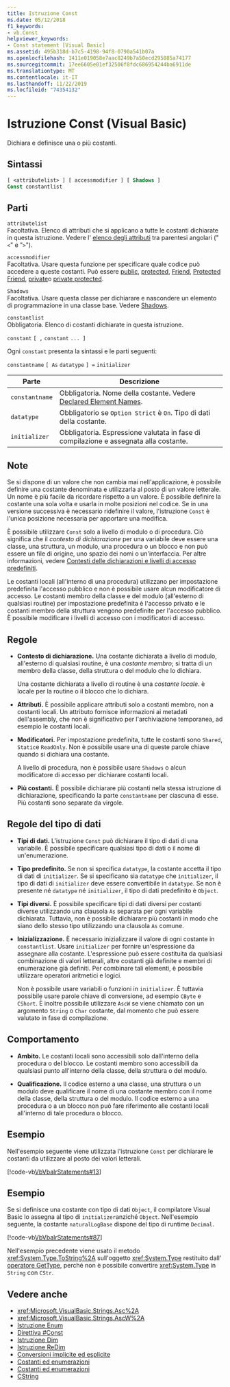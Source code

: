 ```yaml
---
title: Istruzione Const
ms.date: 05/12/2018
f1_keywords:
- vb.Const
helpviewer_keywords:
- Const statement [Visual Basic]
ms.assetid: 495b318d-b7c5-4198-94f8-0790a541b07a
ms.openlocfilehash: 1411e019058e7aac8249b7a50ecd295885a74177
ms.sourcegitcommit: 17ee6605e01ef32506f8fdc686954244ba6911de
ms.translationtype: MT
ms.contentlocale: it-IT
ms.lasthandoff: 11/22/2019
ms.locfileid: "74354132"
---
```

# <a name="const-statement-visual-basic"></a>Istruzione Const (Visual Basic)

Dichiara e definisce una o più costanti.

## <a name="syntax"></a>Sintassi

```vb
[ <attributelist> ] [ accessmodifier ] [ Shadows ]
Const constantlist
```

## <a name="parts"></a>Parti

`attributelist`  
Facoltativa. Elenco di attributi che si applicano a tutte le costanti dichiarate in questa istruzione. Vedere l' [elenco degli attributi](../../../visual-basic/language-reference/statements/attribute-list.md) tra parentesi angolari ("`<`" e "`>`").

`accessmodifier`  
Facoltativa. Usare questa funzione per specificare quale codice può accedere a queste costanti. Può essere [public](../../../visual-basic/language-reference/modifiers/public.md), [protected](../../../visual-basic/language-reference/modifiers/protected.md), [Friend](../../../visual-basic/language-reference/modifiers/friend.md), [Protected Friend](../modifiers/protected-friend.md), [private](../../../visual-basic/language-reference/modifiers/private.md)o [private protected](../../language-reference/modifiers/private-protected.md).

`Shadows`  
Facoltativa. Usare questa classe per dichiarare e nascondere un elemento di programmazione in una classe base. Vedere [Shadows](../../../visual-basic/language-reference/modifiers/shadows.md).

`constantlist`  
Obbligatoria. Elenco di costanti dichiarate in questa istruzione.

`constant` `[ ,` `constant` `... ]`

Ogni `constant` presenta la sintassi e le parti seguenti:

`constantname` `[ As` `datatype` `] =` `initializer`

|Parte|Descrizione|
|----------|-----------------|
|`constantname`|Obbligatoria. Nome della costante. Vedere [Declared Element Names](../../../visual-basic/programming-guide/language-features/declared-elements/declared-element-names.md).|
|`datatype`|Obbligatorio se `Option Strict` è `On`. Tipo di dati della costante.|
|`initializer`|Obbligatoria. Espressione valutata in fase di compilazione e assegnata alla costante.|

## <a name="remarks"></a>Note

Se si dispone di un valore che non cambia mai nell'applicazione, è possibile definire una costante denominata e utilizzarla al posto di un valore letterale. Un nome è più facile da ricordare rispetto a un valore. È possibile definire la costante una sola volta e usarla in molte posizioni nel codice. Se in una versione successiva è necessario ridefinire il valore, l'istruzione `Const` è l'unica posizione necessaria per apportare una modifica.

È possibile utilizzare `Const` solo a livello di modulo o di procedura. Ciò significa che il *contesto di dichiarazione* per una variabile deve essere una classe, una struttura, un modulo, una procedura o un blocco e non può essere un file di origine, uno spazio dei nomi o un'interfaccia. Per altre informazioni, vedere [Contesti delle dichiarazioni e livelli di accesso predefiniti](../../../visual-basic/language-reference/statements/declaration-contexts-and-default-access-levels.md).

Le costanti locali (all'interno di una procedura) utilizzano per impostazione predefinita l'accesso pubblico e non è possibile usare alcun modificatore di accesso. Le costanti membro della classe e del modulo (all'esterno di qualsiasi routine) per impostazione predefinita è l'accesso privato e le costanti membro della struttura vengono predefinite per l'accesso pubblico. È possibile modificare i livelli di accesso con i modificatori di accesso.

## <a name="rules"></a>Regole

- **Contesto di dichiarazione.** Una costante dichiarata a livello di modulo, all'esterno di qualsiasi routine, è una *costante membro*; si tratta di un membro della classe, della struttura o del modulo che lo dichiara.

  Una costante dichiarata a livello di routine è una *costante locale*. è locale per la routine o il blocco che lo dichiara.

- **Attributi.** È possibile applicare attributi solo a costanti membro, non a costanti locali. Un attributo fornisce informazioni ai metadati dell'assembly, che non è significativo per l'archiviazione temporanea, ad esempio le costanti locali.

- **Modificatori.** Per impostazione predefinita, tutte le costanti sono `Shared`, `Static`e `ReadOnly`. Non è possibile usare una di queste parole chiave quando si dichiara una costante.

  A livello di procedura, non è possibile usare `Shadows` o alcun modificatore di accesso per dichiarare costanti locali.

- **Più costanti.** È possibile dichiarare più costanti nella stessa istruzione di dichiarazione, specificando la parte `constantname` per ciascuna di esse. Più costanti sono separate da virgole.

## <a name="data-type-rules"></a>Regole del tipo di dati

- **Tipi di dati.** L'istruzione `Const` può dichiarare il tipo di dati di una variabile. È possibile specificare qualsiasi tipo di dati o il nome di un'enumerazione.

- **Tipo predefinito.** Se non si specifica `datatype`, la costante accetta il tipo di dati di `initializer`. Se si specificano sia `datatype` che `initializer`, il tipo di dati di `initializer` deve essere convertibile in `datatype`. Se non è presente né `datatype` né `initializer`, il tipo di dati predefinito è `Object`.

- **Tipi diversi.** È possibile specificare tipi di dati diversi per costanti diverse utilizzando una clausola `As` separata per ogni variabile dichiarata. Tuttavia, non è possibile dichiarare più costanti in modo che siano dello stesso tipo utilizzando una clausola `As` comune.

- **Inizializzazione.** È necessario inizializzare il valore di ogni costante in `constantlist`. Usare `initializer` per fornire un'espressione da assegnare alla costante. L'espressione può essere costituita da qualsiasi combinazione di valori letterali, altre costanti già definite e membri di enumerazione già definiti. Per combinare tali elementi, è possibile utilizzare operatori aritmetici e logici.

  Non è possibile usare variabili o funzioni in `initializer`. È tuttavia possibile usare parole chiave di conversione, ad esempio `CByte` e `CShort`. È inoltre possibile utilizzare `AscW` se viene chiamato con un argomento `String` o `Char` costante, dal momento che può essere valutato in fase di compilazione.

## <a name="behavior"></a>Comportamento

- **Ambito.** Le costanti locali sono accessibili solo dall'interno della procedura o del blocco. Le costanti membro sono accessibili da qualsiasi punto all'interno della classe, della struttura o del modulo.

- **Qualificazione.** Il codice esterno a una classe, una struttura o un modulo deve qualificare il nome di una costante membro con il nome della classe, della struttura o del modulo. Il codice esterno a una procedura o a un blocco non può fare riferimento alle costanti locali all'interno di tale procedura o blocco.

## <a name="example"></a>Esempio

Nell'esempio seguente viene utilizzata l'istruzione `Const` per dichiarare le costanti da utilizzare al posto dei valori letterali.

[!code-vb[VbVbalrStatements#13](~/samples/snippets/visualbasic/VS_Snippets_VBCSharp/VbVbalrStatements/VB/Class1.vb#13)]

## <a name="example"></a>Esempio

Se si definisce una costante con tipo di dati `Object`, il compilatore Visual Basic lo assegna al tipo di `initializer`anziché `Object`. Nell'esempio seguente, la costante `naturalLogBase` dispone del tipo di runtime `Decimal`.

[!code-vb[VbVbalrStatements#87](~/samples/snippets/visualbasic/VS_Snippets_VBCSharp/VbVbalrStatements/VB/Class1.vb#87)]

Nell'esempio precedente viene usato il metodo <xref:System.Type.ToString%2A> sull'oggetto <xref:System.Type> restituito dall' [operatore GetType](../../../visual-basic/language-reference/operators/gettype-operator.md), perché non è possibile convertire <xref:System.Type> in `String` con `CStr`.

## <a name="see-also"></a>Vedere anche

- <xref:Microsoft.VisualBasic.Strings.Asc%2A>
- <xref:Microsoft.VisualBasic.Strings.AscW%2A>
- [Istruzione Enum](../../../visual-basic/language-reference/statements/enum-statement.md)
- [Direttiva #Const](../../../visual-basic/language-reference/directives/const-directive.md)
- [Istruzione Dim](../../../visual-basic/language-reference/statements/dim-statement.md)
- [Istruzione ReDim](../../../visual-basic/language-reference/statements/redim-statement.md)
- [Conversioni implicite ed esplicite](../../../visual-basic/programming-guide/language-features/data-types/implicit-and-explicit-conversions.md)
- [Costanti ed enumerazioni](../../../visual-basic/programming-guide/language-features/constants-enums/index.md)
- [Costanti ed enumerazioni](../../../visual-basic/language-reference/constants-and-enumerations.md)
- [CString](../../../visual-basic/language-reference/functions/type-conversion-functions.md)

